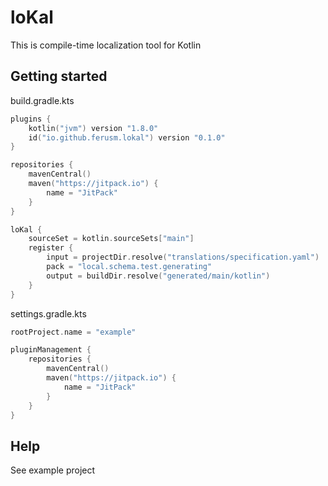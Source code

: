 # loKal
This is compile-time localization tool for Kotlin

## Getting started

build.gradle.kts
```kotlin
plugins {
    kotlin("jvm") version "1.8.0"
    id("io.github.ferusm.lokal") version "0.1.0"
}

repositories {
    mavenCentral()
    maven("https://jitpack.io") {
        name = "JitPack"
    }
}

loKal {
    sourceSet = kotlin.sourceSets["main"]
    register {
        input = projectDir.resolve("translations/specification.yaml")
        pack = "local.schema.test.generating"
        output = buildDir.resolve("generated/main/kotlin")
    }
}
```

settings.gradle.kts
```kotlin
rootProject.name = "example"

pluginManagement {
    repositories {
        mavenCentral()
        maven("https://jitpack.io") {
            name = "JitPack"
        }
    }
}
```

## Help
See example project